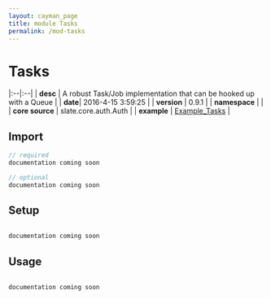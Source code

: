 ```yaml
---
layout: cayman_page
title: module Tasks
permalink: /mod-tasks
---
```


# Tasks

|:--|:--|
| **desc** | A robust Task/Job implementation that can be hooked up with a Queue | 
| **date**| 2016-4-15 3:59:25 |
| **version** | 0.9.1  |
| **namespace** |   |
| **core source** | slate.core.auth.Auth  |
| **example** | [Example_Tasks](https://github.com/kishorereddy/blend-server/blob/master/src/apps/scala/slate-examples/src/main/scala/slate/examples/Example_Tasks.scala) |

## Import
```scala 
// required 
documentation coming soon

// optional 
documentation coming soon

```

## Setup
```scala

documentation coming soon

```

## Usage
```scala

documentation coming soon

```

